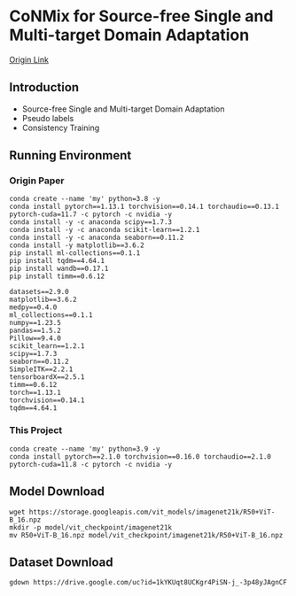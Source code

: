 # CoNMix for Source-free Single and Multi-target Domain Adaptation
[Origin Link](https://sites.google.com/view/conmix-vcl)


## Introduction
+ Source-free Single and Multi-target Domain Adaptation
+ Pseudo labels
+ Consistency Training


## Running Environment
### Origin Paper
```shell
conda create --name 'my' python=3.8 -y
conda install pytorch==1.13.1 torchvision==0.14.1 torchaudio==0.13.1 pytorch-cuda=11.7 -c pytorch -c nvidia -y
conda install -y -c anaconda scipy==1.7.3
conda install -y -c anaconda scikit-learn==1.2.1
conda install -y -c anaconda seaborn==0.11.2
conda install -y matplotlib==3.6.2
pip install ml-collections==0.1.1
pip install tqdm==4.64.1
pip install wandb==0.17.1
pip install timm==0.6.12
```
```text
datasets==2.9.0
matplotlib==3.6.2
medpy==0.4.0
ml_collections==0.1.1
numpy==1.23.5
pandas==1.5.2
Pillow==9.4.0
scikit_learn==1.2.1
scipy==1.7.3
seaborn==0.11.2
SimpleITK==2.2.1
tensorboardX==2.5.1
timm==0.6.12
torch==1.13.1
torchvision==0.14.1
tqdm==4.64.1
```
### This Project
```shell
conda create --name 'my' python=3.9 -y
conda install pytorch==2.1.0 torchvision==0.16.0 torchaudio==2.1.0 pytorch-cuda=11.8 -c pytorch -c nvidia -y
```

## Model Download
```shell
wget https://storage.googleapis.com/vit_models/imagenet21k/R50+ViT-B_16.npz
mkdir -p model/vit_checkpoint/imagenet21k
mv R50+ViT-B_16.npz model/vit_checkpoint/imagenet21k/R50+ViT-B_16.npz
```

## Dataset Download
```shell
gdown https://drive.google.com/uc?id=1kYKUqt8UCKgr4PiSN-j_-3p48yJAgnCF
```
